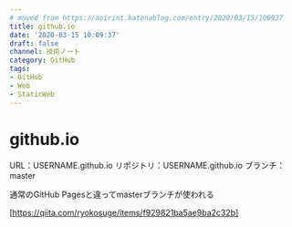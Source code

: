 ```yaml
---
# moved from https://aoirint.hatenablog.com/entry/2020/03/15/100937
title: github.io
date: '2020-03-15 10:09:37'
draft: false
channel: 技術ノート
category: GitHub
tags:
- GitHub
- Web
- StaticWeb
---
```

# github.io

URL：USERNAME.github.io
リポジトリ：USERNAME.github.io
ブランチ：master

通常のGitHub Pagesと違ってmasterブランチが使われる

[https://qiita.com/ryokosuge/items/f929821ba5ae9ba2c32b]
